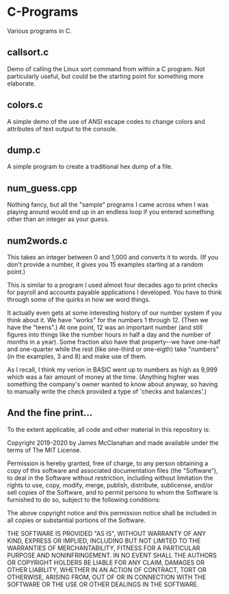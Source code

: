 # C-Programs

Various programs in C.


## callsort.c

Demo of calling the Linux sort command from within a C program. Not particularly useful, but could be the starting point for something more elaborate.


## colors.c

A simple demo of the use of ANSI escape codes to change colors and attributes of text output to the console.


## dump.c

A simple program to create a traditional hex dump of a file. 


## num_guess.cpp

Nothing fancy, but all the "sample" programs I came across when I was playing around would end up in an endless loop if you entered something other than an integer as your guess.


## num2words.c

This takes an integer between 0 and 1,000 and converts it to words. (If you don't provide a number, it gives you 15 examples starting at a random point.)

This is similar to a program I used almost four decades ago to print checks for payroll and accounts payable applications I developed. You have to think through some of the quirks in how we word things.

It actually even gets at some interesting history of our number system if you think about it. We have "works" for the numbers 1 through 12. (Then we have the "teens".) At one point, 12 was an important number (and still figures into things like the number hours in half a day and the number of months in a year). Some fraction also have that property--we have one-half and one-quarter while the rest (like one-third or one-eigth) take "numbers" (in the examples, 3 and 8) and make use of them.

As I recall, I think my verion in BASIC went up to numbers as high as 9,999 which was a fair amount of money at the time. (Anything higher was something the company's owner wanted to know about anyway, so having to manually write the check provided a type of 'checks and balances'.)


## And the fine print...
To the extent applicable, all code and other material in this repository is:

Copyright 2019-2020 by James McClanahan and made available under the terms of The MIT License.

Permission is hereby granted, free of charge, to any person obtaining a copy of this software and associated documentation files (the "Software"), to deal in the Software without restriction, including without limitation the rights to use, copy, modify, merge, publish, distribute, sublicense, and/or sell copies of the Software, and to permit persons to whom the Software is furnished to do so, subject to the following conditions:

The above copyright notice and this permission notice shall be included in all copies or substantial portions of the Software.

THE SOFTWARE IS PROVIDED "AS IS", WITHOUT WARRANTY OF ANY KIND, EXPRESS OR IMPLIED, INCLUDING BUT NOT LIMITED TO THE WARRANTIES OF MERCHANTABILITY, FITNESS FOR A PARTICULAR PURPOSE AND NONINFRINGEMENT. IN NO EVENT SHALL THE AUTHORS OR COPYRIGHT HOLDERS BE LIABLE FOR ANY CLAIM, DAMAGES OR OTHER LIABILITY, WHETHER IN AN ACTION OF CONTRACT, TORT OR OTHERWISE, ARISING FROM, OUT OF OR IN CONNECTION WITH THE SOFTWARE OR THE USE OR OTHER DEALINGS IN THE SOFTWARE.
